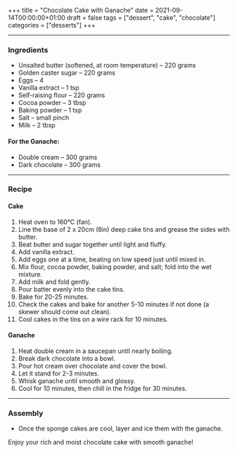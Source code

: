 +++
title = "Chocolate Cake with Ganache"
date = 2021-09-14T00:00:00+01:00
draft = false
tags = ["dessert", "cake", "chocolate"]
categories = ["desserts"]
+++

---

### Ingredients

- Unsalted butter (softened, at room temperature) – 220 grams  
- Golden caster sugar – 220 grams  
- Eggs – 4  
- Vanilla extract – 1 tsp  
- Self-raising flour – 220 grams  
- Cocoa powder – 3 tbsp  
- Baking powder – 1 tsp  
- Salt – small pinch  
- Milk – 2 tbsp  

#### For the Ganache:

- Double cream – 300 grams  
- Dark chocolate – 300 grams  

---

### Recipe

#### Cake

1. Heat oven to 160°C (fan).  
2. Line the base of 2 x 20cm (8in) deep cake tins and grease the sides with butter.  
3. Beat butter and sugar together until light and fluffy.  
4. Add vanilla extract.  
5. Add eggs one at a time, beating on low speed just until mixed in.  
6. Mix flour, cocoa powder, baking powder, and salt; fold into the wet mixture.  
7. Add milk and fold gently.  
8. Pour batter evenly into the cake tins.  
9. Bake for 20-25 minutes.  
10. Check the cakes and bake for another 5-10 minutes if not done (a skewer should come out clean).  
11. Cool cakes in the tins on a wire rack for 10 minutes.  

#### Ganache

1. Heat double cream in a saucepan until nearly boiling.  
2. Break dark chocolate into a bowl.  
3. Pour hot cream over chocolate and cover the bowl.  
4. Let it stand for 2-3 minutes.  
5. Whisk ganache until smooth and glossy.  
6. Cool for 10 minutes, then chill in the fridge for 30 minutes.  

---

### Assembly

- Once the sponge cakes are cool, layer and ice them with the ganache.  

Enjoy your rich and moist chocolate cake with smooth ganache!